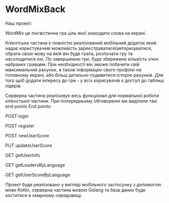 # WordMixBack

Наш проект:

WordMix це лінгвістична гра ціль якої знаходити слова на екрані. 

Клієнтська частина є повністю реалізований мобільний додаток
який надає користувачеві можливість зареєструватися/авторизуватися, обрати свою мову на якій він буде грати, розпочати гру та насолодитися єю.
По завершенню гри, буде збережено кількість очок набраних гравцем. При необхідності він зможе побачити свій максимальний рахунок, а також
інформацію свого профілю на головному екрані, або більш детально подивитися історію рахунків. Для того щоб додати інтересу до гри - у всіх 
корисувачів є доступ до таблиці лідерів.

Серверна частина реалізовує весь функціонал для нормальної роботи клієнстької частини. При попередньому обговоренні ми виділили такі end points
End points:

POST login

POST register

POST newUserScore

PUT updateUserScore

GET getUserInfo

GET getLeadersByLanguage

GET getUserScoreByLanguage

Проект буде реалізовано у вигляді мобільного застосунку з допомогою мови Kotlin, серверна частина мовою Golang та база даних буде хоститися в хмарному середовищі.

